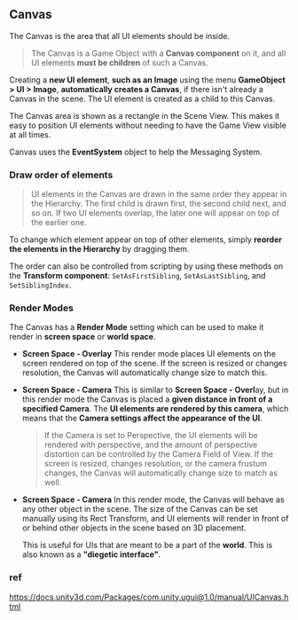 ## Canvas
The Canvas is the area that all UI elements should be inside. 

> The Canvas is a Game Object with a **Canvas component** on it, and all UI elements **must be children** of such a Canvas.

Creating a **new UI element**, **such as an Image** using the menu **GameObject > UI > Image**, **automatically creates a Canvas**, if there isn't already a Canvas in the scene. The UI element is created as a child to this Canvas.

The Canvas area is shown as a rectangle in the Scene View. This makes it easy to position UI elements without needing to have the Game View visible at all times.

Canvas uses the **EventSystem** object to help the Messaging System.


### Draw order of elements

> UI elements in the Canvas are drawn in the same order they appear in the Hierarchy. The first child is drawn first, the second child next, and so on.
> If two UI elements overlap, the later one will appear on top of the earlier one.

To change which element appear on top of other elements, simply **reorder the elements in the Hierarchy** by dragging them. 

The order can also be controlled from scripting by using these methods on the **Transform component**: `SetAsFirstSibling`, `SetAsLastSibling`, and `SetSiblingIndex`.


### Render Modes
The Canvas has a **Render Mode** setting which can be used to make it render in **screen space** or **world space**.

- **Screen Space - Overlay**
  This render mode places UI elements on the screen rendered on top of the scene. If the screen is resized or changes resolution, the Canvas will automatically change size to match this.

- **Screen Space - Camera**
This is similar to **Screen Space - Overl**ay, but in this render mode the Canvas is placed a **given distance in front of a specified Camera**.
The **UI elements are rendered by this camera**, which means that the **Camera settings affect the appearance of the UI**.
  > If the Camera is set to Perspective, the UI elements will be rendered with perspective, and the amount of perspective distortion can be controlled by the Camera Field of View.
  > If the screen is resized, changes resolution, or the camera frustum changes, the Canvas will automatically change size to match as well.

- **Screen Space - Camera**
  In this render mode, the Canvas will behave as any other object in the scene. The size of the Canvas can be set manually using its Rect Transform, and UI elements will render in front of or behind other objects in the scene based on 3D placement.

  This is useful for UIs that are meant to be a part of the **world**. This is also known as a **"diegetic interface"**.


### ref 

https://docs.unity3d.com/Packages/com.unity.ugui@1.0/manual/UICanvas.html


